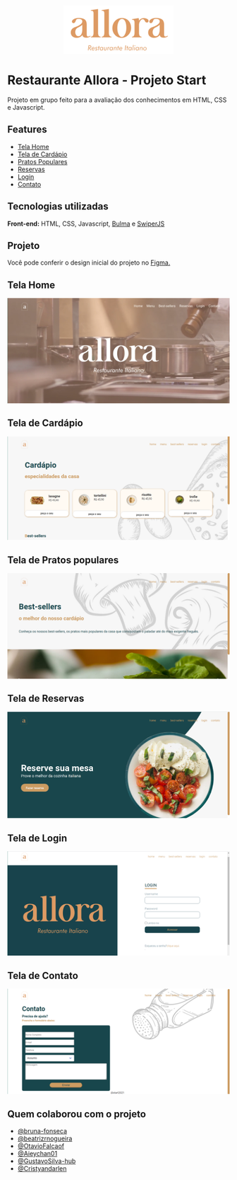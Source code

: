 <div align="center">
  <img src="./assets/logo-pequena.png" />
</div>

# Restaurante Allora - Projeto Start

Projeto em grupo feito para a avaliação dos conhecimentos em HTML, CSS e Javascript.

## Features

- [Tela Home](#home)
- [Tela de Cardápio](#menu)
- [Pratos Populares](#best-sellers)
- [Reservas](#reservas)
- [Login](#login)
- [Contato](#contato)
  
## Tecnologias utilizadas

**Front-end:** HTML, CSS, Javascript, [Bulma](https://bulma.io/documentation/) e [SwiperJS](https://swiperjs.com/)
  
## Projeto

Você pode conferir o design inicial do projeto no
[Figma.](https://www.figma.com/file/25wftXnAS0lizVhBBRh7Q1/Restaurante-Copy)

<h2 id="home">Tela Home</h2>

<img src="./assets/screenshot-home.png" />

<h2 id="menu">Tela de Cardápio</h2>

<img src="./assets/screenshot-menu.png" />

<h2 id="best-sellers">Tela de Pratos populares</h2>

<img src="./assets/screenshot-bestsellers.png" />

<h2 id="reservas">Tela de Reservas</h2>

<img src="./assets/screenshot-reservas.png" />

<h2 id="login">Tela de Login</h2>

<img src="./assets/screenshot-login.png" />

<h2 id="contato">Tela de Contato</h2>

<img src="./assets/screenshot-contato.png" />


## Quem colaborou com o projeto

- [@bruna-fonseca](https://github.com/bruna-fonseca)
- [@beatrizrnogueira](https://github.com/beatrizrnogueira)
- [@OtavioFalcaof](https://github.com/OtavioFalcaof)
- [@Aieychan01](https://github.com/Aieychan01)
- [@GustavoSilva-hub](https://github.com/GustavoSilva-hub)
- [@Cristyandarlen](https://github.com/Cristyandarlen)



  

